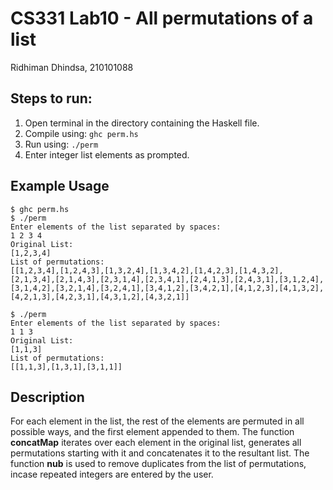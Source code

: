 # CS331 Lab10 - All permutations of a list
Ridhiman Dhindsa, 210101088  

## Steps to run:
1) Open terminal in the directory containing the Haskell file.  
2) Compile using: `ghc perm.hs`  
3) Run using: `./perm`  
4) Enter integer list elements as prompted.  

## Example Usage
```
$ ghc perm.hs
$ ./perm
Enter elements of the list separated by spaces:
1 2 3 4
Original List:
[1,2,3,4]
List of permutations:
[[1,2,3,4],[1,2,4,3],[1,3,2,4],[1,3,4,2],[1,4,2,3],[1,4,3,2],[2,1,3,4],[2,1,4,3],[2,3,1,4],[2,3,4,1],[2,4,1,3],[2,4,3,1],[3,1,2,4],[3,1,4,2],[3,2,1,4],[3,2,4,1],[3,4,1,2],[3,4,2,1],[4,1,2,3],[4,1,3,2],[4,2,1,3],[4,2,3,1],[4,3,1,2],[4,3,2,1]]

$ ./perm
Enter elements of the list separated by spaces:
1 1 3
Original List:
[1,1,3]
List of permutations:
[[1,1,3],[1,3,1],[3,1,1]]
```

## Description
For each element in the list, the rest of the elements are permuted in all possible ways, and the first element appended to them. The function **concatMap** iterates over each element in the original list, generates all permutations starting with it and concatenates it to the resultant list. The function **nub** is used to remove duplicates from the list of permutations, incase repeated integers are entered by the user.